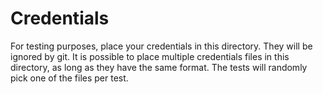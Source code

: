 # Credentials

For testing purposes, place your credentials in this directory. They will be ignored by git.
It is possible to place multiple credentials files in this directory, as long as they have the same format.
The tests will randomly pick one of the files per test.
